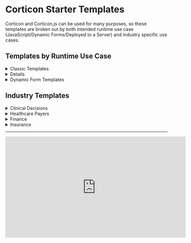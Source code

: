 # Corticon Starter Templates

Corticon and Corticon.js can be used for many purposes, so these templates are broken out by both intended runtime use case (JavaScript/Dynamic Forms/Deployed to a Server) and industry specific use cases. 

<!-- ## Templates by Runtime Use Case


- **[Classic Templates](classic-templates/README.md)**: Rule Project templates for use in Corticon Studio and deployed to a Corticon Server
- **[Serverless Templates](js-templates/README.md)**: Rule Project templates for use in Corticon.js Studio, and generated into a JavaScript Decision Function
- **[Dynamic Form Templates](form-templates/README.md)**: Rule Project templates for use in Corticon.js Studio, and generated into a JavaScript Decision Function driving client-side dynamic form behavior  -->

<section>
  <h1>Templates by Runtime Use Case </h1>
  <details>
    <summary>Classic Templates</summary>
    <p>Rule Project templates for use in Corticon Studio and deployed to a Corticon Server
    </p>
  </details>
  <details>
    <p>
    [Rule Project templates for use in Corticon.js Studio, and generated into a JavaScript Decision Function](js-templates/README.md ':include')
         </p>
  </details>
  <details>
    <summary>Dynamic Form Templates
    </summary>
    <p>Rule Project templates for use in Corticon.js Studio, and generated into a JavaScript Decision Function driving client-side dynamic form behavior </p>
  </details>

</section>


<section>
  <h1>Industry Templates</h1>
  <details>
    <summary>Clinical Decisions</summary>
    <p>
    </p>
  </details>
  <details>
    <summary>Healthcare Payers</summary>
    <p>
         </p>
  </details>
  <details>
    <summary>Finance
    </summary>
    <p></p>
  </details>
  <details>
    <summary>Insurance
    </summary>
    <p>. </p>
  </details>
</section>

---
<iframe width="560" height="315" src="https://www.youtube.com/embed/J4Mizdn3cEk" title="YouTube video player" frameborder="0" allow="accelerometer; autoplay; clipboard-write; encrypted-media; gyroscope; picture-in-picture; web-share" allowfullscreen></iframe>

<!-- ## Corticon Starter Rule Vocabularies

These are pre-built rule vocabularies, generated from JSON schemas and other data model representations of openly available ontologies. 
 -->



